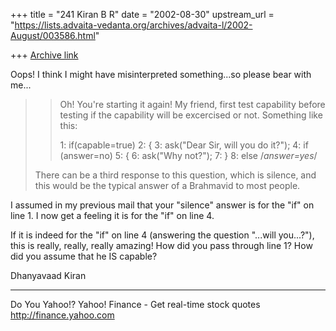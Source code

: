 +++
title = "241 Kiran B R"
date = "2002-08-30"
upstream_url = "https://lists.advaita-vedanta.org/archives/advaita-l/2002-August/003586.html"

+++
[Archive link](https://lists.advaita-vedanta.org/archives/advaita-l/2002-August/003586.html)

Oops! I think I might have misinterpreted
something...so please bear with me...

> >Oh! You're starting it again! My friend, first test
> >capability before testing if the capability will be
> >excercised or not. Something like this:
> >
> >1: if(capable=true)
> >2:  {
> >3:   ask("Dear Sir, will you do it?");
> >4:   if (answer=no)
> >5:    {
> >6:    ask("Why not?");
> >7:    }
> >8:   else /*answer=yes*/
>
> There can be a third response to this question,
> which is silence, and this
> would be the typical answer of a Brahmavid to most
> people.
>

I assumed in my previous mail that your "silence"
answer is for the "if" on line 1. I now get a feeling
it is for the "if" on line 4.

If it is indeed for the "if" on line 4 (answering the
question "...will you...?"), this is really, really,
really amazing! How did you pass through line 1? How
did you assume that he IS capable?

Dhanyavaad
Kiran

__________________________________________________
Do You Yahoo!?
Yahoo! Finance - Get real-time stock quotes
http://finance.yahoo.com

